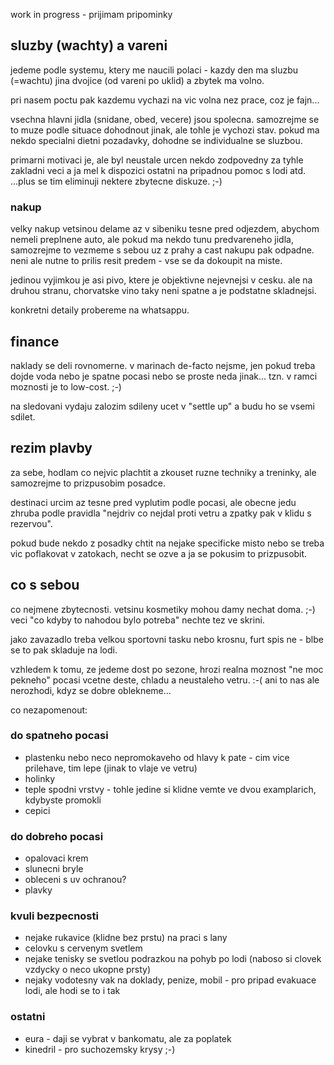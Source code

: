 work in progress - prijimam pripominky
## sluzby (wachty) a vareni

jedeme podle systemu, ktery me naucili polaci - kazdy den ma sluzbu (=wachtu) jina dvojice (od vareni po uklid) a zbytek ma volno.

pri nasem poctu pak kazdemu vychazi na vic volna nez prace, coz je fajn...

vsechna hlavni jidla (snidane, obed, vecere) jsou spolecna. samozrejme se to muze podle situace dohodnout jinak, ale tohle je vychozi stav. pokud ma nekdo specialni dietni pozadavky, dohodne se individualne se sluzbou.

primarni motivaci je, ale byl neustale urcen nekdo zodpovedny za tyhle zakladni veci a ja mel k dispozici ostatni na pripadnou pomoc s lodi atd. ...plus se tim eliminuji nektere zbytecne diskuze. ;-)

### nakup

velky nakup vetsinou delame az v sibeniku tesne pred odjezdem, abychom nemeli preplnene auto, ale pokud ma nekdo tunu predvareneho jidla, samozrejme to vezmeme s sebou uz z prahy a cast nakupu pak odpadne. neni ale nutne to prilis resit predem - vse se da dokoupit na miste.

jedinou vyjimkou je asi pivo, ktere je objektivne nejevnejsi v cesku. ale na druhou stranu, chorvatske vino taky neni spatne a je podstatne skladnejsi.

konkretni detaily probereme na whatsappu.

## finance

naklady se deli rovnomerne. v marinach de-facto nejsme, jen pokud treba dojde voda nebo je spatne pocasi nebo se proste neda jinak... tzn. v ramci moznosti je to low-cost. ;-)

na sledovani vydaju zalozim sdileny ucet v "settle up" a budu ho se vsemi sdilet.
## rezim plavby

za sebe, hodlam co nejvic plachtit a zkouset ruzne techniky a treninky, ale samozrejme to prizpusobim posadce.

destinaci urcim az tesne pred vyplutim podle pocasi, ale obecne jedu zhruba podle pravidla "nejdriv co nejdal proti vetru a zpatky pak v klidu s rezervou".

pokud bude nekdo z posadky chtit na nejake specificke misto nebo se treba vic poflakovat v zatokach, necht se ozve a ja se pokusim to prizpusobit.
## co s sebou

co nejmene zbytecnosti. vetsinu kosmetiky mohou damy nechat doma. ;-) veci "co kdyby to nahodou bylo potreba" nechte tez ve skrini.

jako zavazadlo treba velkou sportovni tasku nebo krosnu, furt spis ne - blbe se to pak skladuje na lodi.

vzhledem k tomu, ze jedeme dost po sezone, hrozi realna moznost "ne moc pekneho" pocasi vcetne deste, chladu a neustaleho vetru. :-( ani to nas ale nerozhodi, kdyz se dobre oblekneme...

co nezapomenout:
### do spatneho pocasi
- plastenku nebo neco nepromokaveho od hlavy k pate - cim vice prilehave, tim lepe (jinak to vlaje ve vetru)
- holinky
- teple spodni vrstvy - tohle jedine si klidne vemte ve dvou examplarich, kdybyste promokli
- cepici

### do dobreho pocasi
- opalovaci krem
- slunecni bryle
- obleceni s uv ochranou?
- plavky

### kvuli bezpecnosti
- nejake rukavice (klidne bez prstu) na praci s lany
- celovku s cervenym svetlem
- nejake tenisky se svetlou podrazkou na pohyb po lodi (naboso si clovek vzdycky o neco ukopne prsty)
- nejaky vodotesny vak na doklady, penize, mobil - pro pripad evakuace lodi, ale hodi se to i tak

### ostatni
- eura - daji se vybrat v bankomatu, ale za poplatek
- kinedril - pro suchozemsky krysy ;-)

